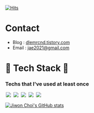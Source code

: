 <!--방문자 수, 깃허브 팔로워 수-->
[![Hits](https://hits.seeyoufarm.com/api/count/incr/badge.svg?url=https%3A%2F%2Fgithub.com%2Fjiwonchoidd&count_bg=%23B63C3C&title_bg=%237A7343&icon=&icon_color=%23E7E7E7&title=hits&edge_flat=false)](https://hits.seeyoufarm.com)

# Contact

<!--
<a href="https://ansohxxn.github.io/">
    <img src = "https://img.shields.io/badge/MY%20BLOG-yellow?&style=flat&logo=github&logoColor=black" style="height : auto; margin-right : 2px;"/>
</a>
<a href="https://www.youtube.com/channel/UCh2PUxXthHJtfnh03z4pV-Q">
    <img src ="https://img.shields.io/badge/YouTube%20-%23FF0000.svg?&style=flat&logo=YouTube&logoColor=white" style="height : auto;"/>
</a>
-->

- Blog : <a href="https://dlemrcnd.tistory.com/"> dlemrcnd.tistory.com </a>
- Email : <a href="jae2021@gmail.com"> jae2021@gmail.com</a>

# 🎈 Tech Stack 🎈
### Techs that I've used at least once

<img src = "https://img.shields.io/badge/-C-black?style=flat&logo=c%2B%2B" style="height : auto; margin-left : 2px; margin-right : 2px;"/> <img src = "https://img.shields.io/badge/-C++-black?style=flat&logo=c%2B%2B" style="height : auto; margin-left : 2px; margin-right : 2px;"/> <img src = "https://img.shields.io/badge/-C%23%20-black?style=flat&logo=C%20Sharp" style="height : auto; margin-left : 2px; margin-right : 2px;"/> <img src="https://img.shields.io/badge/unity%20-%23000000.svg?&style=flat&logo=unity&logoColor=white" style="height : auto; margin-left : 2px; margin-right : 2px;"/> <img src="https://img.shields.io/badge/unreal%20engine%20-%23313131.svg?&style=flat&logo=unreal%20engine&logoColor=white" style="height : auto; margin-left : 2px; margin-right : 2px;"/>

[![Jiwon Choi's GitHub stats](https://github-readme-stats.vercel.app/api?username=jiwonchoidd)](https://github.com/jiwonchoidd/github-readme-stats)

<!--![image](https://media.giphy.com/media/fb4haewhv8ttpwpfMw/giphy.gif)-->
